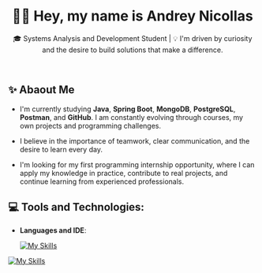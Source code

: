 <h1 align="center">👋🏻 Hey, my name is Andrey Nicollas</h1>

<p align="center">
  🎓 Systems Analysis and Development Student | 💡 I'm driven by curiosity and the desire to build solutions that make a difference.
</p><br>

## ✨ Abaout Me

- I'm currently studying **Java**, **Spring Boot**, **MongoDB**, **PostgreSQL**, **Postman**, and **GitHub**. I am constantly evolving through courses, my own projects and programming challenges.

- I believe in the importance of teamwork, clear communication, and the desire to learn every day.

- I'm looking for my first programming internship opportunity, where I can apply my knowledge in practice, contribute to real projects, and continue learning from experienced professionals.

## 💻 Tools and Technologies:
- **Languages and IDE**:

  [![My Skills](https://skillicons.dev/icons?i=idea,java)](https://skillicons.dev)

[![My Skills](https://skillicons.dev/icons?i=java,spring,mongodb,postgres,postman,git,github)](https://skillicons.dev)
